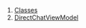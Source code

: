 

1. [Classes](file-___home_harshil_Desktop_open-source_palisadoes_talawa_lib_view_model_after_auth_view_models_chat_view_models_direct_chat_view_model/#classes)
2. [DirectChatViewModel](file-___home_harshil_Desktop_open-source_palisadoes_talawa_lib_view_model_after_auth_view_models_chat_view_models_direct_chat_view_model/DirectChatViewModel-class.html)
